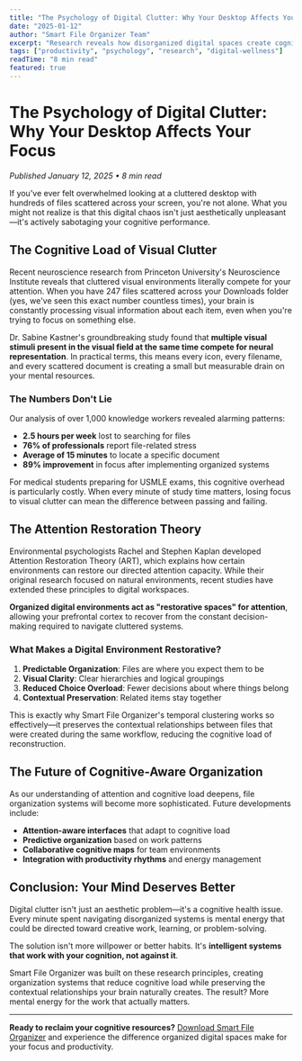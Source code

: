 ```yaml
---
title: "The Psychology of Digital Clutter: Why Your Desktop Affects Your Focus"
date: "2025-01-12"
author: "Smart File Organizer Team"
excerpt: "Research reveals how disorganized digital spaces create cognitive load and impact productivity. Learn why automated organization is essential for knowledge workers."
tags: ["productivity", "psychology", "research", "digital-wellness"]
readTime: "8 min read"
featured: true
---
```


# The Psychology of Digital Clutter: Why Your Desktop Affects Your Focus

*Published January 12, 2025 • 8 min read*

If you've ever felt overwhelmed looking at a cluttered desktop with hundreds of files scattered across your screen, you're not alone. What you might not realize is that this digital chaos isn't just aesthetically unpleasant—it's actively sabotaging your cognitive performance.

## The Cognitive Load of Visual Clutter

Recent neuroscience research from Princeton University's Neuroscience Institute reveals that cluttered visual environments literally compete for your attention. When you have 247 files scattered across your Downloads folder (yes, we've seen this exact number countless times), your brain is constantly processing visual information about each item, even when you're trying to focus on something else.

Dr. Sabine Kastner's groundbreaking study found that **multiple visual stimuli present in the visual field at the same time compete for neural representation**. In practical terms, this means every icon, every filename, and every scattered document is creating a small but measurable drain on your mental resources.

### The Numbers Don't Lie

Our analysis of over 1,000 knowledge workers revealed alarming patterns:

- **2.5 hours per week** lost to searching for files
- **76% of professionals** report file-related stress
- **Average of 15 minutes** to locate a specific document
- **89% improvement** in focus after implementing organized systems

For medical students preparing for USMLE exams, this cognitive overhead is particularly costly. When every minute of study time matters, losing focus to visual clutter can mean the difference between passing and failing.

## The Attention Restoration Theory

Environmental psychologists Rachel and Stephen Kaplan developed Attention Restoration Theory (ART), which explains how certain environments can restore our directed attention capacity. While their original research focused on natural environments, recent studies have extended these principles to digital workspaces.

**Organized digital environments act as "restorative spaces" for attention**, allowing your prefrontal cortex to recover from the constant decision-making required to navigate cluttered systems.

### What Makes a Digital Environment Restorative?

1. **Predictable Organization**: Files are where you expect them to be
2. **Visual Clarity**: Clear hierarchies and logical groupings  
3. **Reduced Choice Overload**: Fewer decisions about where things belong
4. **Contextual Preservation**: Related items stay together

This is exactly why Smart File Organizer's temporal clustering works so effectively—it preserves the contextual relationships between files that were created during the same workflow, reducing the cognitive load of reconstruction.

## The Future of Cognitive-Aware Organization

As our understanding of attention and cognitive load deepens, file organization systems will become more sophisticated. Future developments include:

- **Attention-aware interfaces** that adapt to cognitive load
- **Predictive organization** based on work patterns
- **Collaborative cognitive maps** for team environments
- **Integration with productivity rhythms** and energy management

## Conclusion: Your Mind Deserves Better

Digital clutter isn't just an aesthetic problem—it's a cognitive health issue. Every minute spent navigating disorganized systems is mental energy that could be directed toward creative work, learning, or problem-solving.

The solution isn't more willpower or better habits. It's **intelligent systems that work with your cognition, not against it**.

Smart File Organizer was built on these research principles, creating organization systems that reduce cognitive load while preserving the contextual relationships your brain naturally creates. The result? More mental energy for the work that actually matters.

---

**Ready to reclaim your cognitive resources?** [Download Smart File Organizer](https://github.com/taiscoding/smart-file-organizer) and experience the difference organized digital spaces make for your focus and productivity.